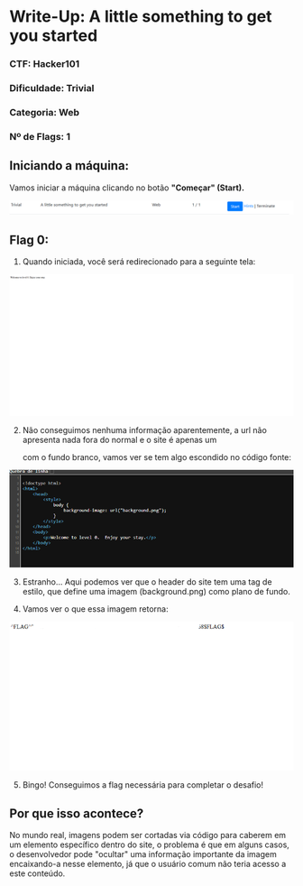 # Write-Up: A little something to get you started
### CTF: Hacker101
### Dificuldade: Trivial
### Categoria: Web
### Nº de Flags: 1

## Iniciando a máquina:
Vamos iniciar a máquina clicando no botão **"Começar" (Start).**

![1.titulo.png](../../../Assets/PT-BR/Hacker101/1.Intro/1.titulo.png)

## Flag 0:

1. Quando iniciada, você será redirecionado para a seguinte tela:

![2.site.png](../../../Assets/PT-BR/Hacker101/1.Intro/2.site.png)

2. Não conseguimos nenhuma informação aparentemente, a url não apresenta nada fora do normal e o site é apenas um <p> com o fundo branco, vamos ver se tem algo escondido no código fonte:

![3.cod_fonte.png](../../../Assets/PT-BR/Hacker101/1.Intro/3.cod_fonte.png)

3. Estranho... Aqui podemos ver que o header do site tem uma tag de estilo, que define uma imagem (background.png) como plano de fundo.

4. Vamos ver o que essa imagem retorna:

![4.flag.png](../../../Assets/PT-BR/Hacker101/1.Intro/4.flag.png)

5. Bingo! Conseguimos a flag necessária para completar o desafio!

## Por que isso acontece?

No mundo real, imagens podem ser cortadas via código para caberem em um elemento específico dentro do site, o problema é que em alguns casos, o desenvolvedor pode "ocultar" uma informação importante da imagem encaixando-a nesse elemento, já que o usuário comum não teria acesso a este conteúdo. 


